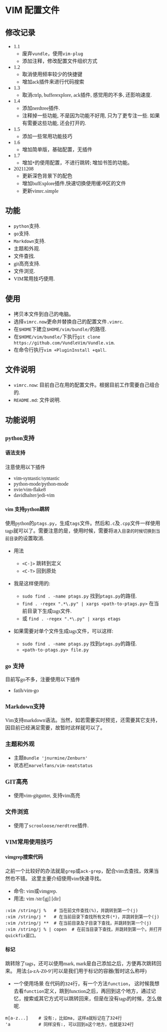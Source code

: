 # VIM 配置文件
<font face=Cour size=3>

## 修改记录
* 1.1
    * 废弃`vundle`，使用`vim-plug`
    * 添加注释，修改配置文件组织方式
* 1.2
    * 取消使用频率较少的快捷键
    * 增加ack插件来进行代码搜索
* 1.3
    * 取消ctrlp, bufferexplore, ack插件, 感觉用的不多, 还影响速度.
* 1.4
    * 添加nerdtree插件.
    * 注释掉一些功能, 不是因为功能不好用, 只为了更专注一些. 如果有需要这些功能, 还会打开的.
* 1.5
    * 添加一些常用功能技巧
* 1.6
    * 增加简单版，基础配置，无插件
* 1.7
    * 增加`*`的使用配置，不进行跳转; 增加书签的功能。
* 20211208
    - 更新深色背景下的配色
    - 增加bufExplore插件,快速切换使用缓冲区的文件
    - 更新vimrc.simple


## 功能
* `python`支持.
* `go`支持.
* `Markdown`支持.
* 主题和外观.
* 文件查找.
* git高亮支持.
* 文件浏览.
* VIM常用技巧使用.

## 使用
* 拷贝本文件到自己的电脑。
* 选择`vimrc.now`更命并替换自己的配置文件`.vimrc`.
* 在`$HOME`下建立`$HOME/vim/bundle/`的路径.
* 在`$HOME/vim/bundle/`下执行`git clone https://github.com/VundleVim/Vundle.vim`.
* 在命令行执行`vim +PluginInstall +qall`.

## 文件说明
* `vimrc.now`: 目前自己在用的配置文件。根据目前工作需要自己组合的.
* `README.md`: 文件说明.

## 功能说明

### python支持

#### 语法支持
注意使用以下插件
* vim-syntastic/syntastic
* python-mode/python-mode
* nvie/vim-flake8
* davidhalter/jedi-vim

#### vim 支持python跳转
使用python的`ptags.py`，生成`tags`文件。然后和`.c`及`.cpp`文件一样使用tags就可以了。需要注意的是，使用时候，需要将`进入目录的时候切换到当前目录`的设置取消.
* 用法
    * `<C-]>` 跳转到定义
    * `<C-T>` 回到原处

* 我是这样使用的:
    * `sudo find . -name ptags.py` 找到`ptags.py`的路径.
    * `find . -regex ".*\.py" | xargs <path-to-ptags.py>` 在当前目录下生成tags文件.
    * 或 `find . -regex ".*\.py" | xargs etags`
* 如果需要对单个文件生成tags文件，可以这样:
    * `sudo find . -name ptags.py` 找到`ptags.py`的路径.
    * `<path-to-ptags.py> file.py`

### go 支持
目前写go不多，注要使用以下插件
* fatih/vim-go

### Markdown支持
Vim支持markdown语法。当然，如若需要实时预览，还需要其它支持，因目前已经满足需要，故暂时这样就可以了。

### 主题和外观
* 主题`Bundle 'jnurmine/Zenburn'`
* 状态栏`marvelfans/vim-neatstatus`

### GIT高亮
* 使用vim-gitgutter, 支持vim高亮

### 文件浏览
* 使用了`scrooloose/nerdtree`插件.

### VIM常用使用技巧
#### vimgrep搜索代码
之前一个比较好的办法就是`grep`或`ack-grep`，配合vim去查找，效果当然也不错。
这里主要介绍使用vim快速寻找。

- 命令: vim或vimgrep.
- 用法: vim /str/[gj] [dir]

```
:vim /string/j %   # 当在前文件查找(%)，并跳转到第一个(j)
:vim /string/j *   # 在当前目录下查找所有文件(*)，并跳转到第一个(j)
:vim /string/j **  # 在当前目录及子目录下查找，并跳转到第一个(j)
:vim /string/j % | copen  # 在前当目录下查找，并跳转到第一个。并打开quickfix窗口。
```

#### 标记
跳转除了tags，还可以使用mark, mark是自己添加之后，方便再次跳转回来。
用法:[a-zA-Z0-9']可以是我们用于标记的容器(暂时这么称呼)

- 一个使用场景
在代码的`324`行，有一个方法`function`， 这时候我想去看`function`定义，跳到function之后，再回到这个地方，通过记忆，搜索或其它方式可以跳转回来，但是在没有tags的时候，怎么做呢.

```
m[a-z...]    # 没有:，比如ma, 这样a就标记在了324行
'a           # 同样没有:, 可以回到a这个地方，也就是324行
```

